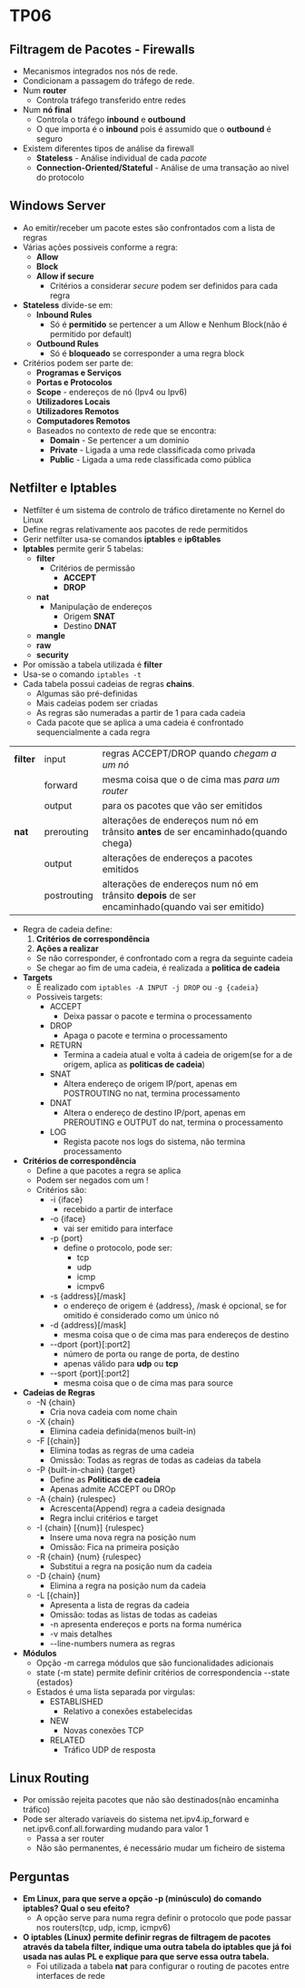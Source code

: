 # TP06

## Filtragem de Pacotes - Firewalls

- Mecanismos integrados nos nós de rede.
- Condicionam a passagem do tráfego de rede.
- Num **router**
  - Controla tráfego transferido entre redes
- Num **nó final**
  - Controla o tráfego **inbound** e **outbound**
  - O que importa é o **inbound** pois é assumido que o **outbound** é seguro
- Existem diferentes tipos de análise da firewall
  - **Stateless** - Análise individual de cada _pacote_
  - **Connection-Oriented/Stateful** - Análise de uma transação ao nivel do protocolo

## Windows Server

- Ao emitir/receber um pacote estes são confrontados com a lista de regras
- Várias ações possiveis conforme a regra:
  - **Allow**
  - **Block**
  - **Allow if secure**
    - Critérios a considerar _secure_ podem ser definidos para cada regra
- **Stateless** divide-se em:
  - **Inbound Rules**
    - Só é **permitido** se pertencer a um Allow e Nenhum Block(não é permitido por default)
  - **Outbound Rules**
    - Só é **bloqueado** se corresponder a uma regra block
- Critérios podem ser parte de:
  - **Programas e Serviços**
  - **Portas e Protocolos**
  - **Scope** - endereços de nó (Ipv4 ou Ipv6)
  - **Utilizadores Locais**
  - **Utilizadores Remotos**
  - **Computadores Remotos**
  - Baseados no contexto de rede que se encontra:
    - **Domain** - Se pertencer a um dominio
    - **Private** - Ligada a uma rede classificada como privada
    - **Public** - Ligada a uma rede classificada como pública

## Netfilter e Iptables

- Netfilter é um sistema de controlo de tráfico diretamente no Kernel do Linux
- Define regras relativamente aos pacotes de rede permitidos
- Gerir netfilter usa-se comandos **iptables** e **ip6tables**
- **Iptables** permite gerir 5 tabelas:
  - **filter**
    - Critérios de permissão
      - **ACCEPT**
      - **DROP**
  - **nat**
    - Manipulação de endereços
      - Origem **SNAT**
      - Destino **DNAT**
  - **mangle**
  - **raw**
  - **security**
- Por omissão a tabela utilizada é **filter**
- Usa-se o comando `iptables -t`
- Cada tabela possui cadeias de regras **chains**.
  - Algumas são pré-definidas
  - Mais cadeias podem ser criadas
  - As regras são numeradas a partir de 1 para cada cadeia
  - Cada pacote que se aplica a uma cadeia é confrontado sequencialmente a cada regra

|            |             |                                                                          |
| ---------- | ----------- | ------------------------------------------------------------------------ |
| **filter** | input       | regras ACCEPT/DROP quando _chegam a um nó_                               |
|            | forward     | mesma coisa que o de cima mas _para um router_                           |
|            | output      | para os pacotes que vão ser emitidos                                     |
| **nat**    | prerouting  | alterações de endereços num nó em trânsito **antes** de ser encaminhado(quando chega)  |
|            | output      | alterações de endereços a pacotes emitidos                               |
|            | postrouting | alterações de endereços num nó em trânsito **depois** de ser encaminhado(quando vai ser emitido) |

- Regra de cadeia define:
  1. **Critérios de correspondência**
  2. **Ações a realizar**
  - Se não corresponder, é confrontado com a regra da seguinte cadeia
  - Se chegar ao fim de uma cadeia, é realizada a **politica de cadeia**
- **Targets**
  - É realizado com ``iptables -A INPUT -j DROP`` ou ``-g {cadeia}``
  - Possiveis targets:
    - ACCEPT
      - Deixa passar o pacote e termina o processamento
    - DROP
      - Apaga o pacote e termina o processamento
    - RETURN
      - Termina a cadeia atual e volta á cadeia de origem(se for a de origem, aplica as **politicas de cadeia**)
    - SNAT
      - Altera endereço de origem IP/port, apenas em POSTROUTING no nat, termina processamento
    - DNAT
      - Altera o endereço de destino IP/port, apenas em PREROUTING e OUTPUT do nat, termina o processamento
    - LOG
      - Regista pacote nos logs do sistema, não termina processamento
- **Critérios de correspondência**
  - Define a que pacotes a regra se aplica
  - Podem ser negados com um !
  - Critérios são:
    - -i {iface}
      - recebido a partir de interface
    - -o {iface}
      - vai ser emitido para interface
    - -p {port}
      - define o protocolo, pode ser:
        - tcp
        - udp
        - icmp
        - icmpv6
    - -s {address}[/mask]
      - o endereço de origem é {address}, /mask é opcional, se for omitido é considerado como um único nó
    - -d {address}[/mask]
      - mesma coisa que o de cima mas para endereços de destino
    - --dport {port}[:port2]
      - número de porta ou range de porta, de destino
      - apenas válido para **udp** ou **tcp**
    - --sport {port}[:port2]
      - mesma coisa que o de cima mas para source
- **Cadeias de Regras**
  - -N {chain}
    - Cria nova cadeia com nome chain
  - -X {chain}
    - Elimina cadeia definida(menos built-in)
  - -F [{chain}]
    - Elimina todas as regras de uma cadeia
    - Omissão: Todas as regras de todas as cadeias da tabela
  - -P {built-in-chain} {target}
    - Define as **Politicas de cadeia**
    - Apenas admite ACCEPT ou DROp
  - -A {chain} {rulespec}
    - Acrescenta(Append) regra a cadeia designada
    - Regra inclui critérios e target
  - -I {chain} [{num}] {rulespec}
    - Insere uma nova regra na posição num
    - Omissão: Fica na primeira posição
  - -R {chain} {num} {rulespec}
    - Substitui a regra na posição num da cadeia
  - -D {chain} {num}
    - Elimina a regra na posição num da cadeia
  - -L [{chain}]
    - Apresenta a lista de regras da cadeia
    - Omissão: todas as listas de todas as cadeias
    - -n apresenta endereços e ports na forma numérica
    - -v mais detalhes
    - --line-numbers numera as regras
- **Módulos**
  - Opção -m carrega módulos que são funcionalidades adicionais
  - state (-m state) permite definir critérios de correspondencia --state {estados}
  - Estados é uma lista separada por virgulas:
    - ESTABLISHED
      - Relativo a conexões estabelecidas
    - NEW
      - Novas conexões TCP
    - RELATED
      - Tráfico UDP de resposta

## Linux Routing

- Por omissão rejeita pacotes que não são destinados(não encaminha tráfico)
- Pode ser alterado variaveis do sistema net.ipv4.ip_forward e net.ipv6.conf.all.forwarding mudando para valor 1
  - Passa a ser router
  - Não são permanentes, é necessário mudar um ficheiro de sistema

## Perguntas

- **Em Linux, para que serve a opção -p (minúsculo) do comando iptables? Qual o seu efeito?**
  - A opção serve para numa regra definir o protocolo que pode passar nos routers(tcp, udp, icmp, icmpv6)
- **O iptables (Linux) permite definir regras de filtragem de pacotes através da tabela filter, indique uma outra tabela do iptables que já foi usada nas aulas PL e explique para que serve essa outra tabela.**
  - Foi utilizada a tabela **nat** para configurar o routing de pacotes entre interfaces de rede
